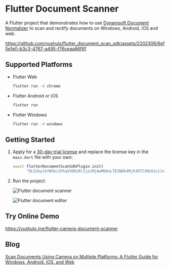 # Flutter Document Scanner

A Flutter project that demonstrates how to use [Dynamsoft Document Normalizer](https://www.dynamsoft.com/document-normalizer/docs/introduction/?ver=latest) to scan and rectify documents on Windows, Android, iOS and web.

https://github.com/yushulx/flutter_document_scan_sdk/assets/2202306/6ef5e1e0-b3c3-4767-a495-f76ceaa66f91

## Supported Platforms
- Flutter Web
    ```bash
    flutter run -d chrome
    ```
- Flutter Android or iOS
    ```bash
    flutter run
    ```
- Flutter Windows
    ```bash
    flutter run -d windows
    ```

## Getting Started
1. Apply for a [30-day trial license](https://www.dynamsoft.com/customer/license/trialLicense/?product=ddn) and replace the license key in the `main.dart` file with your own:

    ```dart
    await flutterDocumentScanSdkPlugin.init(
          "DLS2eyJoYW5kc2hha2VDb2RlIjoiMjAwMDAxLTE2NDk4Mjk3OTI2MzUiLCJvcmdhbml6YXRpb25JRCI6IjIwMDAwMSIsInNlc3Npb25QYXNzd29yZCI6IndTcGR6Vm05WDJrcEQ5YUoifQ==");
    ```

2. Run the project:

    ![Flutter document scanner](https://www.dynamsoft.com/codepool/img/2023/05/flutter-camera-document-scanner.png)

    ![Flutter document editor](https://www.dynamsoft.com/codepool/img/2023/05/flutter-document-edge-editor.png)
    
## Try Online Demo
https://yushulx.me/flutter-camera-document-scanner

## Blog
[Scan Documents Using Camera on Multiple Platforms: A Flutter Guide for Windows, Android, iOS, and Web](https://www.dynamsoft.com/codepool/flutter-camera-document-scanner.html)

